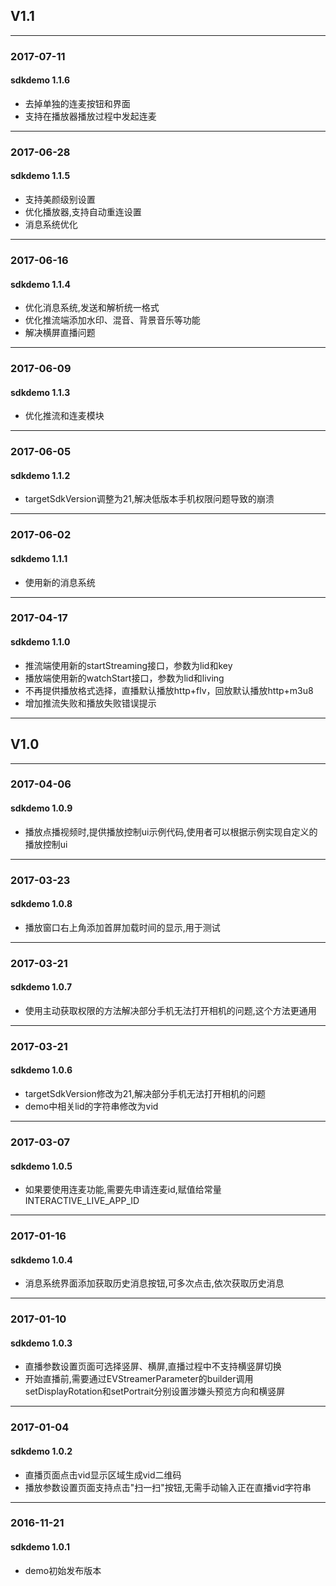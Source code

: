 ## V1.1
---

### 2017-07-11

#### sdkdemo 1.1.6

* 去掉单独的连麦按钮和界面
* 支持在播放器播放过程中发起连麦

---

### 2017-06-28

#### sdkdemo 1.1.5

* 支持美颜级别设置
* 优化播放器,支持自动重连设置
* 消息系统优化

---

### 2017-06-16

#### sdkdemo 1.1.4

* 优化消息系统,发送和解析统一格式
* 优化推流端添加水印、混音、背景音乐等功能
* 解决横屏直播问题

---

### 2017-06-09

#### sdkdemo 1.1.3

* 优化推流和连麦模块

---

### 2017-06-05

#### sdkdemo 1.1.2

* targetSdkVersion调整为21,解决低版本手机权限问题导致的崩溃

---

### 2017-06-02

#### sdkdemo 1.1.1

* 使用新的消息系统

---

### 2017-04-17

#### sdkdemo 1.1.0

* 推流端使用新的startStreaming接口，参数为lid和key
* 播放端使用新的watchStart接口，参数为lid和living
* 不再提供播放格式选择，直播默认播放http+flv，回放默认播放http+m3u8
* 增加推流失败和播放失败错误提示

---

## V1.0

---

### 2017-04-06

#### sdkdemo 1.0.9

* 播放点播视频时,提供播放控制ui示例代码,使用者可以根据示例实现自定义的播放控制ui

---

### 2017-03-23

#### sdkdemo 1.0.8

* 播放窗口右上角添加首屏加载时间的显示,用于测试

---

### 2017-03-21

#### sdkdemo 1.0.7

* 使用主动获取权限的方法解决部分手机无法打开相机的问题,这个方法更通用

---

### 2017-03-21

#### sdkdemo 1.0.6

* targetSdkVersion修改为21,解决部分手机无法打开相机的问题
* demo中相关lid的字符串修改为vid

---

### 2017-03-07

#### sdkdemo 1.0.5

* 如果要使用连麦功能,需要先申请连麦id,赋值给常量INTERACTIVE_LIVE_APP_ID

---

### 2017-01-16

#### sdkdemo 1.0.4

* 消息系统界面添加获取历史消息按钮,可多次点击,依次获取历史消息

---

### 2017-01-10

#### sdkdemo 1.0.3

* 直播参数设置页面可选择竖屏、横屏,直播过程中不支持横竖屏切换
* 开始直播前,需要通过EVStreamerParameter的builder调用setDisplayRotation和setPortrait分别设置涉嫌头预览方向和横竖屏

---

### 2017-01-04

#### sdkdemo 1.0.2

* 直播页面点击vid显示区域生成vid二维码
* 播放参数设置页面支持点击"扫一扫"按钮,无需手动输入正在直播vid字符串

---

### 2016-11-21

#### sdkdemo 1.0.1

* demo初始发布版本